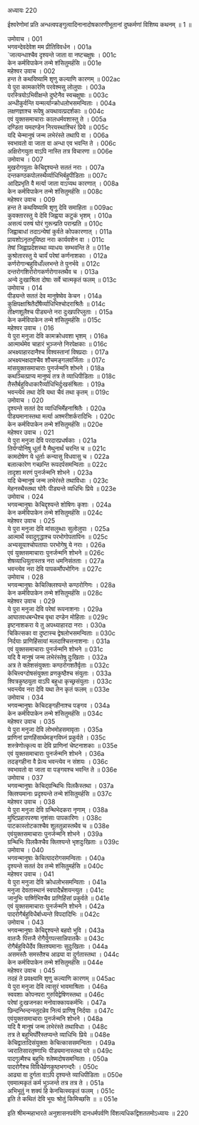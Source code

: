 अध्यायः 220

ईश्वरेणोमां प्रति अन्धत्वपङ्गुत्वादिनानादोषकारणीभूतानां दुष्कर्मणां विशिष्य कथनम् ॥ 1 ॥

उमोवाच ।	001  
भगवन्देवदेवेश मम प्रीतिविवर्धन ।	001a  
`जात्यन्धाश्चैव दृश्यन्ते जाता वा नष्टचक्षुषः ।	001c  
केन कर्मविपाकेन तन्मे शंसितुमर्हसि ॥	001e  
महेश्वर उवाच ।	002  
हन्त ते कथयिष्यामि शृणु कल्याणि कारणम् ॥	002ac  
ये पुरा कामकारेणि परवेश्मसु लोलुपाः ।	003a  
परस्त्रियोऽभिवीक्षन्ते दुष्टेनैव स्वचक्षुषाः ॥	003c  
अन्धीकुर्वन्ति यन्मर्त्यान्क्रोधलोभसमन्विताः ।	004a  
लक्षणज्ञाश्च रूपेषु अयथावत्प्रदर्शकाः ॥	004c  
एवं युक्तसमाचाराः कालधर्मवशास्तु ते ।	005a  
दण्डिता यमदण्डेन निरयस्थाश्चिरं प्रिये ॥	005c  
यदि चेन्मानुषं जन्म लभेरंस्ते तथापि वा ।	006a  
स्वभावतो वा जाता वा अन्धा एव भवन्ति ते ।	006c  
अक्षिरोगयुता वाऽपि नास्ति तत्र विचारणा ॥	006e  
उमोवाच ।	007  
मुखरोगयुताः केचिद्दृश्यन्ते सततं नराः ।	007a  
दन्तकण्ठकपोलस्थैर्व्याधिभिर्बहुपीडिताः ॥	007c  
आदिप्रभृति वै मर्त्या जाता वाऽप्यथ कारणात् ।	008a  
केन कर्मविपाकेन तन्मे शंसितुमर्हसि ॥	008c  
महेश्वर उवाच ।	009  
हन्त ते कथयिष्यामि शृणु देवि समाहिता ॥	009ac  
कुवक्तारस्तु ये देवि जिह्वया कटुकं भृशम् ।	010a  
असत्यं परुषं घोरं गुरून्प्रति परान्प्रति ॥	010c  
जिह्वाबाधां तदाऽन्येषां कुर्वते कोपकारणात् ।	011a  
प्रायशोऽनृतभूयिष्ठा नराः कार्यवशेन वा ।	011c  
तेषां जिह्वाप्रदेशस्था व्याधयः सम्भवन्ति ते ॥	011e  
कुश्रोतारस्तु ये चार्यं परेषां कर्णनाशकाः ।	012a  
कर्णरोगान्बहुविधाँल्लभन्ते ते पुनर्भवे ॥	012c  
दन्तरोगशिरोरोगकर्णरोगास्तथैव च ।	013a  
अन्ये दुःखाश्रिता दोषाः सर्वे चात्मकृतं फलम् ॥	013c  
उमोवाच ।	014  
पीड्यन्ते सततं देव मानुषेष्वेव केचन ।	014a  
कुक्षिपक्षाश्रितैर्दोषैर्व्याधिभिश्चोदराश्रितैः ॥	014c  
तीक्ष्णशूलैश्च पीड्यन्ते नरा दुःखपरिप्लुताः ।	015a  
केन कर्मविपाकेन तन्मे शंसितुमर्हसि ॥	015c  
महेश्वर उवाच ।	016  
ये पुरा मनुजा देवि कामक्रोधवशा भृशम् ।	016a  
आत्मार्थमेव चाहारं भुञ्जन्ते निरपेक्षकाः ॥	016c  
अभक्ष्याहारदानैश्च विश्वस्तानां विषप्रदाः ।	017a  
अभक्ष्यभक्षदाश्चैव शौचमङ्गलवर्जिताः ॥	017c  
मांसयुक्तसमाचाराः पुनर्जन्मनि शोभने ।	018a  
कथञ्चित्प्राप्य मानुष्यं तत्र ते व्याधिपीडिताः ॥	018c  
तैस्तैर्बहुविधाकारैर्व्याधिभिर्दुःखसंश्रिताः ।	019a  
भवन्त्येवं तथा देवि यथा चैवं तथा कृतम् ॥	019c  
उमोवाच ।	020  
दृश्यन्ते सततं देव व्याधिभिर्मेहनाश्रितैः ।	020a  
पीड्यमानास्तथा मर्त्या अश्मरीशर्करादिभिः ।	020c  
केन कर्मविपाकेन तन्मे शंसितुमर्हसि ॥	020e  
महेश्वर उवाच ।	021  
ये पुरा मनुजा देवि परदारप्रधर्षकाः ।	021a  
तिर्यग्योनिषु धूर्ता वै मैथुनार्थं चरन्ति च ॥	021c  
कामदोषेण ये धूर्ताः कन्यासु विधवासु च ।	022a  
बलात्कारेण गच्छन्ति रूपदर्पसमन्विताः ॥	022c  
तादृशा मरणं पुनर्जन्मनि शोभने ।	023a  
यदि चेन्मानुषं जन्म लभेरंस्ते तथाविधाः ।	023c  
मेहनस्थैस्तथा घोरैः पीड्यन्ते व्यधिभिः प्रिये ॥	023e  
उमोवाच ।	024  
भगवन्मानुषाः केचिद्दृश्यन्ते शोषिणः कृशाः ।	024a  
केन कर्मविपाकेन तन्मे शंसितुमर्हसि ॥	024c  
महेश्वर उवाच ।	025  
ये पुरा मनुजा देवि मांसलुब्धाः सुलोलुपाः ।	025a  
आत्मार्थे स्वादुगृद्धाश्च परभोगोपतापिनः ॥	025c  
अभ्यसूयाश्चोपतापाः परभोगेषु ये नराः ।	026a  
एवं युक्तसमाचाराः पुनर्जन्मनि शोभने ॥	026c  
शेषव्याधियुतास्तत्र नरा धमनिसंतताः ।	027a  
भवन्त्येव नरा देवि पापकर्मोपभोगिनः ॥	027c  
उमोवाच ।	028  
भगवन्मानुषाः केचित्क्लिश्यन्ते कण्ठरोगिणः ।	028a  
केन कर्मविपाकेन तन्मे शंसितुमर्हसि ॥	028c  
महेश्वर उवाच ।	029  
ये पुरा मनुजा देवि परेषां रूपनाशनाः ।	029a  
आघातवधबन्धैश्च वृथा दण्डेन मोहिताः ॥	029c  
इष्टनाशकरा ये तु अपथ्याहारदा नराः ।	030a  
चिकित्सका वा दुष्टास्च द्वेषलोभसमन्विताः ॥	030c  
निर्दयाः प्राणिहिंसायां मलदाश्चित्तनाशनाः ।	031a  
एवं युक्तसमाचाराः पुनर्जन्मनि शोभने ॥	031c  
यदि वै मानुषं जन्म लभेरंस्तेषु दुःखिताः ।	032a  
अत्र ते क्लेशसंयुक्ताः कण्ठरोगशतैर्वृताः ॥	032c  
केचित्त्वग्दोषसंयुक्ता व्रणकुष्ठैश्च संयुताः ।	033a  
श्वित्रकुष्ठयुता वाऽपि बहुधा कृच्छ्रसंयुताः ।	033c  
भवन्त्येव नरा देवि यथा तेन कृतं फलम् ॥	033e  
उमोवाच ।	034  
भगवन्मानुषाः केचिदङ्गहीनाश्च पङ्गव ।	034a  
केन कर्मविपाकेन तन्मे शंसितुमर्हसि ॥	034c  
महेश्वर उवाच ।	035  
ये पुरा मनुजा देवि लोभमोहसमावृताः ।	035a  
प्राणिनां प्राणहिंसार्थमङ्गविघ्नं प्रकुर्वते ।	035c  
शस्त्रेणोत्कृत्य वा देवि प्राणिनां चेष्टनाशकाः ॥	035e  
एवं युक्तसमाचाराः पुनर्जन्मनि शोभने ।	036a  
तदङ्गहीना वै प्रेत्य भवन्त्येव न संशयः ।	036c  
स्वभावतो वा जाता वा पङ्गवश्च भवन्ति ते ॥	036e  
उमोवाच ।	037  
भगवन्मानुषाः केचिद्ग्रन्थिभिः पिलकैस्तथा ।	037a  
क्लिश्यमानाः प्रदृश्यन्ते तन्मे शंसितुमर्हसि ॥	037c  
महेश्वर उवाच ।	038  
ये पुरा मनुजा देवि ग्रन्थिभेदकरा नृणाम् ।	038a  
मुष्टिप्रहारपरुषा नृशंसाः पापकारिणः ।	038c  
पाटकास्तोटकाश्चैव शूलतुन्नास्तथैव च ॥	038e  
एवंयुक्तसमाचाराः पुनर्जन्मनि शोभने ।	039a  
ग्रन्थिभिः पिलकैश्चैव क्लिश्यन्ते भृशदुःखिताः ॥	039c  
उमोवाच ।	040  
भगवन्मानुषाः केचित्पादरोगसमन्विताः ।	040a  
दृश्यन्ते सततं देव तन्मे शंसितुमर्हसि ॥	040c  
महेश्वर उवाच ।	041  
ये पुरा मनुजा देवि क्रोधलोभसमन्विताः ।	041a  
मनुजा देवतास्थानं स्वपादैर्भ्रंशयन्त्युत ।	041c  
जानुभिः पार्ष्णिभिश्चैव प्राणिहिंसां प्रकुर्वते ॥	041e  
एवं युक्तसमाचाराः पुनर्जन्मनि शोभने ।	042a  
पादरोगैर्बहुविधैर्बाध्यन्ते विपदादिभिः ॥	042c  
उमोवाच ।	043  
भगवन्मानुषाः केचिद्दृश्यन्ते बहवो भुवि ।	043a  
वातजैः पित्तजै रोगैर्युगपत्सान्निपातकैः ॥	043c  
रोगैर्बहुविधैर्देव क्लिश्यमानाः सुदुःखिताः ।	044a  
असमस्तैः समस्तैश्च आढ्या वा दुर्गतास्तथा ।	044c  
केन कर्मविपाकेन तन्मे शंसितुमर्हसि ॥	044e  
महेश्वर उवाच ।	045  
तदहं ते प्रवक्ष्यामि शृणु कल्याणि कारणम् ॥	045ac  
ये पुरा मनुजा देवि त्वासुरं भावमाश्रिताः ।	046a  
स्ववशाः कोपनपरा गुरुविद्वेषिणस्तथा ॥	046c  
परेषां दुःखजनका मनोवाक्कायकर्मभिः ।	047a  
छिन्दन्भिन्दन्स्तुदन्नेव नित्यं प्राणिषु निर्दयाः ॥	047c  
एवंयुक्तसमाचाराः पुनर्जन्मनि शोभने ।	048a  
यदि वै मानुषं जन्म लभेरंस्ते तथाविधाः ।	048c  
तत्र ते बहुभिर्घोरैस्तप्यन्ते व्याधिभिः प्रिये ॥	048e  
केचिद्वातादिसंयुक्ताः केचित्काससमन्विताः ।	049a  
ज्वरातिसारतृष्णाभिः पीड्यमानास्तथा परे ॥	049c  
पादगुल्मैश्च बहुभिः श्लेष्मदोषसमन्विताः ।	050a  
पादरोगैश्च विविधैर्व्रणकुष्ठभगन्दरैः ।	050c  
आढ्या वा दुर्गता वाऽपि दृश्यन्ते व्याधिपीडिताः ॥	050e  
एवमात्मकृतं कर्म भुञ्जन्ते तत्र तत्र ते ।	051a  
अभिभूतुं न शक्यं हि केनचित्स्वकृतं फलम् ।	051c  
इति ते कथितं देवि भूयः श्रोतुं किमिच्छसि ॥ ॥	051e  

इति श्रीमन्महाभारते अनुशासनपर्वणि दानधर्मपर्वणि विंशत्यधिकद्विशततमोऽध्यायः ॥ 220
